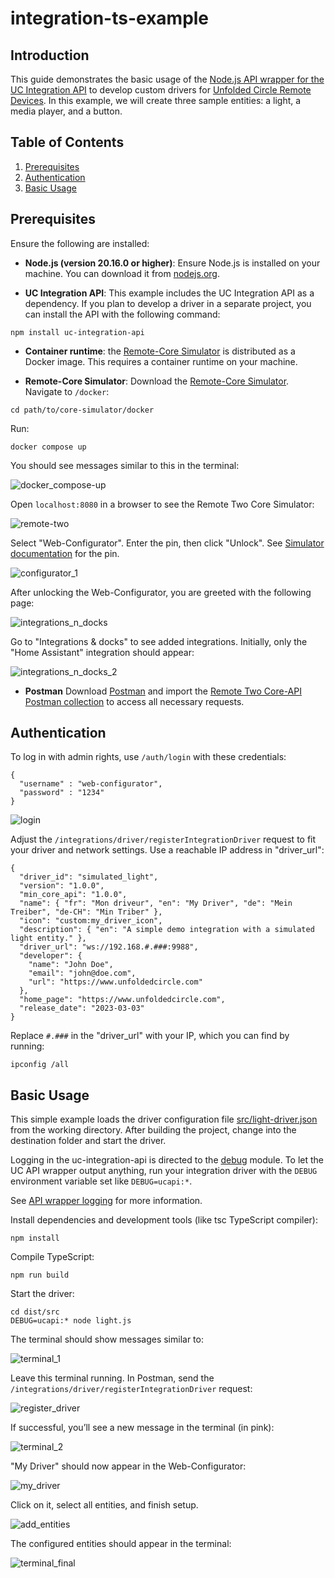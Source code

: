 # integration-ts-example

## Introduction

This guide demonstrates the basic usage of the [Node.js API wrapper for the UC Integration API](https://github.com/unfoldedcircle/integration-node-library) to develop custom drivers for [Unfolded Circle Remote Devices](https://www.unfoldedcircle.com). In this example, we will create three sample entities: a light, a media player, and a button.

## Table of Contents

1. [Prerequisites](#prerequisites)
2. [Authentication](#authentication)
3. [Basic Usage](#basic-usage)

## Prerequisites

Ensure the following are installed:

- **Node.js (version 20.16.0 or higher)**: Ensure Node.js is installed on your machine. You can download it from [nodejs.org](https://nodejs.org/).

- **UC Integration API**: This example includes the UC Integration API as a dependency. If you plan to develop a driver in a separate project,
  you can install the API with the following command:

```
npm install uc-integration-api
```

- **Container runtime**: the [Remote-Core Simulator](https://github.com/unfoldedcircle/core-simulator) is distributed as a Docker image.
  This requires a container runtime on your machine.

- **Remote-Core Simulator**: Download the [Remote-Core Simulator](https://github.com/unfoldedcircle/core-simulator). Navigate to `/docker`:

```
cd path/to/core-simulator/docker
```

Run:

```
docker compose up
```

You should see messages similar to this in the terminal:

![docker_compose-up](https://github.com/user-attachments/assets/5e3dc24f-dbe2-4347-bd57-ab78e23bc50b)

Open `localhost:8080` in a browser to see the Remote Two Core Simulator:

![remote-two](https://github.com/user-attachments/assets/c433a11f-7f23-4e55-963e-1f10f28808dd)

Select "Web-Configurator". Enter the pin, then click "Unlock". See [Simulator documentation](https://github.com/unfoldedcircle/core-simulator?tab=readme-ov-file#user-accounts-1) for the pin.

![configurator_1](https://github.com/user-attachments/assets/710e90fc-8ade-4b89-804e-2810167986ee)

After unlocking the Web-Configurator, you are greeted with the following page:

![integrations_n_docks](https://github.com/user-attachments/assets/be867bcd-2736-4c08-a4a3-b12d53cfbb8c)

Go to "Integrations & docks" to see added integrations. Initially, only the "Home Assistant" integration should appear:

![integrations_n_docks_2](https://github.com/user-attachments/assets/efa91927-9b14-41c0-9086-6526380adb0a)

- **Postman** Download [Postman](https://www.postman.com) and import the [Remote Two Core-API Postman collection](https://github.com/unfoldedcircle/core-api/blob/main/core-api/rest/remote-core_rest-api.postman_collection.json) to access all necessary requests.

## Authentication

To log in with admin rights, use `/auth/login` with these credentials:

```
{
  "username" : "web-configurator",
  "password" : "1234"
}
```

![login](https://github.com/user-attachments/assets/33e97187-8a28-4286-b6c3-d8c5afd793bd)

Adjust the `/integrations/driver/registerIntegrationDriver` request to fit your driver and network settings. Use a reachable IP address in "driver_url":

```
{
  "driver_id": "simulated_light",
  "version": "1.0.0",
  "min_core_api": "1.0.0",
  "name": { "fr": "Mon driveur", "en": "My Driver", "de": "Mein Treiber", "de-CH": "Min Triber" },
  "icon": "custom:my_driver_icon",
  "description": { "en": "A simple demo integration with a simulated light entity." },
  "driver_url": "ws://192.168.#.###:9988",
  "developer": {
    "name": "John Doe",
    "email": "john@doe.com",
    "url": "https://www.unfoldedcircle.com"
  },
  "home_page": "https://www.unfoldedcircle.com",
  "release_date": "2023-03-03"
}
```

Replace `#.###` in the "driver_url" with your IP, which you can find by running:

```
ipconfig /all
```

## Basic Usage

This simple example loads the driver configuration file [src/light-driver.json](src/light-driver.json) from the working directory.
After building the project, change into the destination folder and start the driver.

Logging in the uc-integration-api is directed to the [debug](https://www.npmjs.com/package/debug) module.
To let the UC API wrapper output anything, run your integration driver with the `DEBUG` environment variable set like `DEBUG=ucapi:*`.

See [API wrapper logging](https://github.com/unfoldedcircle/integration-node-library?tab=readme-ov-file#logging) for more information.

Install dependencies and development tools (like tsc TypeScript compiler):

```shell
npm install
```

Compile TypeScript:

```shell
npm run build
```

Start the driver:

```shell
cd dist/src
DEBUG=ucapi:* node light.js
```

The terminal should show messages similar to:

![terminal_1](https://github.com/user-attachments/assets/bd43948f-1b98-4131-adfc-d97e4b37ea03)

Leave this terminal running. In Postman, send the `/integrations/driver/registerIntegrationDriver` request:

![register_driver](https://github.com/user-attachments/assets/de75dba2-c1a9-4bb5-a8b0-4264319738f8)

If successful, you’ll see a new message in the terminal (in pink):

![terminal_2](https://github.com/user-attachments/assets/c6ab58d7-d422-47c4-8307-e3df02f9a998)

"My Driver" should now appear in the Web-Configurator:

![my_driver](https://github.com/user-attachments/assets/c6d291df-4dd3-439c-be9a-becefaab8d41)

Click on it, select all entities, and finish setup.

![add_entities](https://github.com/user-attachments/assets/4e62819d-7fe1-47ad-86e5-9bfa534b30af)

The configured entities should appear in the terminal:

![terminal_final](https://github.com/user-attachments/assets/f11fb73a-eb0f-4164-a4d5-08a353e16024)
